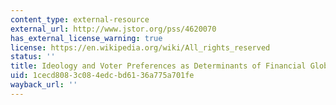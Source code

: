 ```yaml
---
content_type: external-resource
external_url: http://www.jstor.org/pss/4620070
has_external_license_warning: true
license: https://en.wikipedia.org/wiki/All_rights_reserved
status: ''
title: Ideology and Voter Preferences as Determinants of Financial Globalization
uid: 1cecd808-3c08-4edc-bd61-36a775a701fe
wayback_url: ''
---
```

